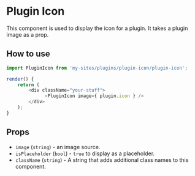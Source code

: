 # Plugin Icon

This component is used to display the icon for a plugin. It takes a plugin image as a prop.

## How to use

```js
import PluginIcon from 'my-sites/plugins/plugin-icon/plugin-icon';

render() {
    return (
        <div className="your-stuff">
              <PluginIcon image={ plugin.icon } />
        </div>
    );
}
```

## Props

- `image` (`string`) - an image source.
- `isPlaceholder` (`bool`) - `true` to display as a placeholder.
- `className` (`string`) - A string that adds additional class names to this component.
